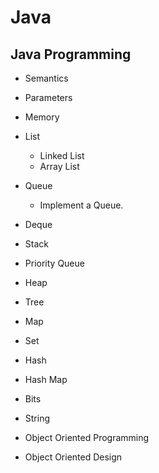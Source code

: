 # Java
## Java Programming
- Semantics

- Parameters

- Memory

- List
  - Linked List
  - Array List
  
- Queue
  - Implement a Queue.
  
- Deque

- Stack

- Priority Queue

- Heap

- Tree

- Map

- Set

- Hash

- Hash Map

- Bits

- String

- Object Oriented Programming

- Object Oriented Design
